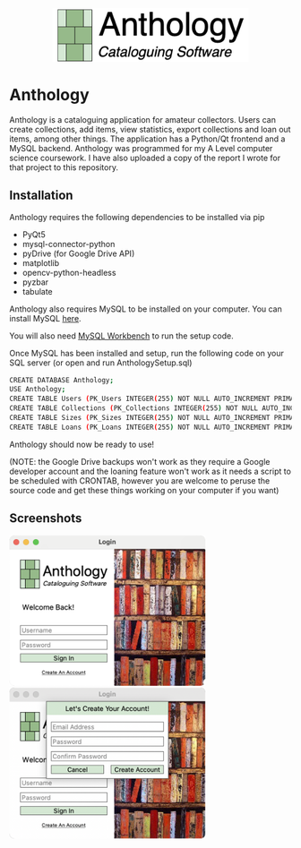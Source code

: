 <p align="center">
  <img src="screenshots/header.png?raw=true" alt="Anthology logo" width=350/>
</p>

# Anthology

Anthology is a cataloguing application for amateur collectors. Users can create collections, add items, view statistics, export collections and loan out items, among other things. The application has a Python/Qt frontend and a MySQL backend. Anthology was programmed for my A Level computer science coursework. I have also uploaded a copy of the report I wrote for that project to this repository.

## Installation
Anthology requires the following dependencies to be installed via pip
* PyQt5
* mysql-connector-python
* pyDrive (for Google Drive API)
* matplotlib
* opencv-python-headless
* pyzbar
* tabulate

Anthology also requires MySQL to be installed on your computer. You can install MySQL [here](https://dev.mysql.com/downloads/mysql/).

You will also need [MySQL Workbench](https://dev.mysql.com/downloads/workbench/) to run the setup code.

Once MySQL has been installed and setup, run the following code on your SQL server (or open and run AnthologySetup.sql)

```bash
CREATE DATABASE Anthology;
USE Anthology;
CREATE TABLE Users (PK_Users INTEGER(255) NOT NULL AUTO_INCREMENT PRIMARY KEY, Email VARCHAR(320), PasswordHash VARCHAR(200));
CREATE TABLE Collections (PK_Collections INTEGER(255) NOT NULL AUTO_INCREMENT PRIMARY KEY, CollectionName VARCHAR(320), TableName VARCHAR(320), FK_Users_Collections INTEGER(255));
CREATE TABLE Sizes (PK_Sizes INTEGER(255) NOT NULL AUTO_INCREMENT PRIMARY KEY, TimeRecorded DATETIME, Magnitude INTEGER(255), FK_Collections_Users INTEGER(500));
CREATE TABLE Loans (PK_Loans INTEGER(255) NOT NULL AUTO_INCREMENT PRIMARY KEY, DueDate DATE, FK_Collections_Loans INTEGER(255), FK_Users_Loans INTEGER(255), KeyInCorrespondingTable INTEGER(255), Email BOOLEAN, Push BOOLEAN)
```

Anthology should now be ready to use!

(NOTE: the Google Drive backups won't work as they require a Google developer account and the loaning feature won't work as it needs a script to be scheduled with CRONTAB, however you are welcome to peruse the source code and get these things working on your computer if you want)

## Screenshots
<p float="left">
  <img src="/screenshots/screenshot1.png" width="350" />
  <img src="/screenshots/screenshot2.png" width="350" /> 
</p>
